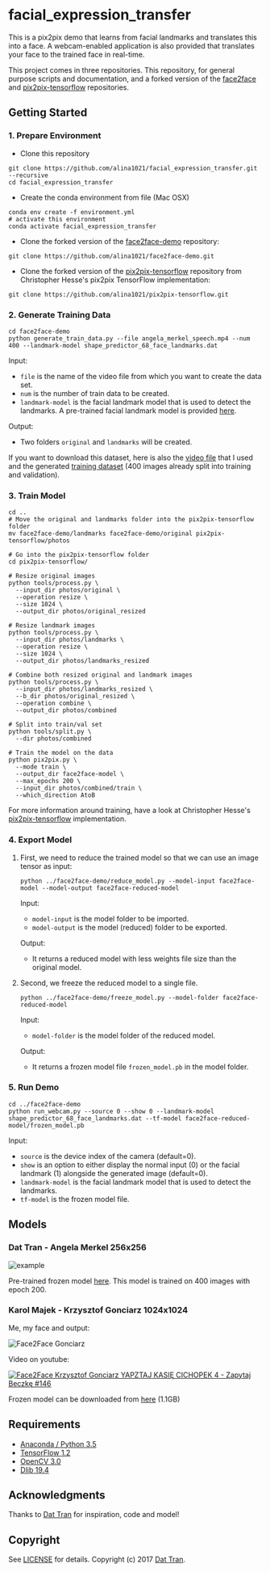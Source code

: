 # facial_expression_transfer

This is a pix2pix demo that learns from facial landmarks and translates this into a face. A webcam-enabled application is also provided that translates your face to the trained face in real-time.

This project comes in three repositories. This repository, for general purpose scripts and documentation, and a forked version of the [face2face](https://github.com/datitran/face2face-demo) and [pix2pix-tensorflow](https://github.com/affinelayer/pix2pix-tensorflow)  repositories. 

## Getting Started

### 1. Prepare Environment

- Clone this repository
```
git clone https://github.com/alina1021/facial_expression_transfer.git --recursive
cd facial_expression_transfer
```

- Create the conda environment from file (Mac OSX)
```
conda env create -f environment.yml
# activate this environment
conda activate facial_expression_transfer
```
- Clone the forked version of the [face2face-demo](https://github.com/alina1021/face2face-demo.git) repository:
```
git clone https://github.com/alina1021/face2face-demo.git
```
- Clone the forked version of the [pix2pix-tensorflow](https://github.com/alina1021/pix2pix-tensorflow.git) repository from Christopher Hesse's pix2pix TensorFlow implementation:
```
git clone https://github.com/alina1021/pix2pix-tensorflow.git
```
### 2. Generate Training Data

```
cd face2face-demo
python generate_train_data.py --file angela_merkel_speech.mp4 --num 400 --landmark-model shape_predictor_68_face_landmarks.dat
```

Input:

- `file` is the name of the video file from which you want to create the data set.
- `num` is the number of train data to be created.
- `landmark-model` is the facial landmark model that is used to detect the landmarks. A pre-trained facial landmark model is provided [here](http://dlib.net/files/shape_predictor_68_face_landmarks.dat.bz2).

Output:

- Two folders `original` and `landmarks` will be created.

If you want to download this dataset, here is also the [video file](https://u7410512.dl.dropboxusercontent.com/u/7410512/face2face-demo/angela_merkel_speech.mp4) that I used and the generated [training dataset](https://u7410512.dl.dropboxusercontent.com/u/7410512/face2face-demo/dataset.zip) (400 images already split into training and validation).

### 3. Train Model

```
cd ..
# Move the original and landmarks folder into the pix2pix-tensorflow folder
mv face2face-demo/landmarks face2face-demo/original pix2pix-tensorflow/photos

# Go into the pix2pix-tensorflow folder
cd pix2pix-tensorflow/

# Resize original images
python tools/process.py \
  --input_dir photos/original \
  --operation resize \
  --size 1024 \
  --output_dir photos/original_resized

# Resize landmark images
python tools/process.py \
  --input_dir photos/landmarks \
  --operation resize \
  --size 1024 \
  --output_dir photos/landmarks_resized

# Combine both resized original and landmark images
python tools/process.py \
  --input_dir photos/landmarks_resized \
  --b_dir photos/original_resized \
  --operation combine \
  --output_dir photos/combined

# Split into train/val set
python tools/split.py \
  --dir photos/combined

# Train the model on the data
python pix2pix.py \
  --mode train \
  --output_dir face2face-model \
  --max_epochs 200 \
  --input_dir photos/combined/train \
  --which_direction AtoB
```

For more information around training, have a look at Christopher Hesse's [pix2pix-tensorflow](https://github.com/affinelayer/pix2pix-tensorflow) implementation.

### 4. Export Model

1. First, we need to reduce the trained model so that we can use an image tensor as input:
    ```
    python ../face2face-demo/reduce_model.py --model-input face2face-model --model-output face2face-reduced-model
    ```

    Input:

    - `model-input` is the model folder to be imported.
    - `model-output` is the model (reduced) folder to be exported.

    Output:

    - It returns a reduced model with less weights file size than the original model.

2. Second, we freeze the reduced model to a single file.
    ```
    python ../face2face-demo/freeze_model.py --model-folder face2face-reduced-model
    ```

    Input:

    - `model-folder` is the model folder of the reduced model.

    Output:

    - It returns a frozen model file `frozen_model.pb` in the model folder.

### 5. Run Demo

```
cd ../face2face-demo
python run_webcam.py --source 0 --show 0 --landmark-model shape_predictor_68_face_landmarks.dat --tf-model face2face-reduced-model/frozen_model.pb
```

Input:

- `source` is the device index of the camera (default=0).
- `show` is an option to either display the normal input (0) or the facial landmark (1) alongside the generated image (default=0).
- `landmark-model` is the facial landmark model that is used to detect the landmarks.
- `tf-model` is the frozen model file.



## Models

### Dat Tran - Angela Merkel 256x256

![example](example.gif)

Pre-trained frozen model [here](https://dl.dropboxusercontent.com/s/rzfaoeb3e2ta343/face2face_model_epoch_200.zip). This model is trained on 400 images with epoch 200.

### Karol Majek - Krzysztof Gonciarz 1024x1024

Me, my face and output:

![Face2Face Gonciarz](example-gonciarz.gif)


Video on youtube:

[![Face2Face Krzysztof Gonciarz YAPZTAJ KASIĘ CICHOPEK 4 - Zapytaj Beczkę #146](http://img.youtube.com/vi/v5VDJKCrP6A/0.jpg)](http://www.youtube.com/watch?v=v5VDJKCrP6A)

Frozen model can be downloaded from [here](https://goo.gl/8BgnXA) (1.1GB)

## Requirements
- [Anaconda / Python 3.5](https://www.continuum.io/downloads)
- [TensorFlow 1.2](https://www.tensorflow.org/)
- [OpenCV 3.0](http://opencv.org/)
- [Dlib 19.4](http://dlib.net/)

## Acknowledgments

Thanks to [Dat Tran](http://www.dat-tran.com/) for inspiration, code and model!

## Copyright

See [LICENSE](LICENSE) for details.
Copyright (c) 2017 [Dat Tran](http://www.dat-tran.com/).
